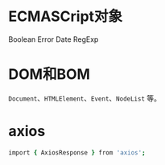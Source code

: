 # ECMASCript对象

 Boolean Error Date RegExp

# DOM和BOM

`Document`、`HTMLElement`、`Event`、`NodeList` 等。

# axios

```j s
import { AxiosResponse } from 'axios';
```

